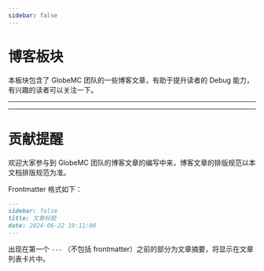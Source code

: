 ```yaml
---
sidebar: false
---
```


# 博客板块

本板块包含了 GlobeMC 团队的一些博客文章，有助于提升读者的 Debug 能力，有兴趣的读者可以关注一下。

---

<Posts />

---

# 贡献提醒

欢迎大家参与到 GlobeMC 团队的博客文章的编写中来，博客文章的排版规范以本文档排版规范为准。

Frontmatter 格式如下：

```markdown
---
sidebar: false
title: 文章标题
date: 2024-06-22 19:11:00
---
```

出现在第一个 `---` （不包括 frontmatter）之前的部分为文章摘要，将显示在文章列表卡片中。
